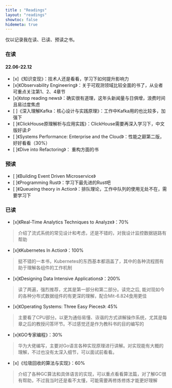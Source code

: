 ```yaml
---
title : "Readings"
layout: "readings"
showtoc: false
hidemeta: true
---
```


仅以记录我在读、已读、预读之书。

### 在读
#### 22.06-22.12
- [x]《知识变现》：技术人还是看看，学习下如何提升影响力
- [x]《Observability Engineering》：关于可观测领域比较全面的书了，从业者可重点关注第1、2、4章节
- [x]《stop reading news》：确实很有道理，这年头新闻量与日俱增，浪费时间且易过度焦虑
- [ ]《深入理解Kafka：核心设计与实践原理》：工作中Kafka用的也比较多，加强下
- [ ]《ClickHouse原理解析与应用实践》：ClickHouse需要再深入学习下，中文版好读:P
- [ ]《Systems Performance: Enterprise and the Cloud》：性能之巅第二版，好好看看（30%）
- [ ]《Dive into Refactoring》： 重构方面的书

### 预读
- [ ]《Building Event Driven Microservice》
- [ ]《Programming Rust》：学习下最先进的Rust吧
- [ ]《Queueing theory in Action》：排队理论，工作中队列的使用无处不在，需要学习下


### 已读
- [x]《Real-Time Analytics Techniques to Analyze》：70%
> 介绍了流式系统的常见设计和考虑，还是不错的，对我设计监控数据链路有帮助

- [x]《Kubernetes In Action》：100%
> 挺不错的一本书，Kubernetes的东西基本都涵盖了，其中的各种流程图有助于理解各组件的工作机制

- [x]《Designing Data Intensive Applications》：200%
> 读了两遍，强烈推荐，尤其是第一部分和第二部分。读完之后, 能对现如今的各种分布式数据组件的有更深的理解，配合Mit-6.824食用更佳

- [x]《Operating Systems: Three Easy Pieces》: 45%
> 主要看了CPU部分。以更为通俗易懂、诙谐的方式讲解操作系统，尤其是每章之后的教授问答环节。不过感觉还是作为教科书的目的编写的

- [x]《GO专家编程》：30%
> 华为大佬编写，主要对Go语言各种实现原理进行讲解。对实现能有大概的理解，不过也没有太深入细节，可以面试前看看。

- [x]《垃圾回收的算法与实现》：60%
> 介绍了各种GC算法和具体语言的实现，可以重点看看算法篇，对了解GC很有帮助，不过我当时还是看不太懂，可能需要再修炼修炼才能更好理解
